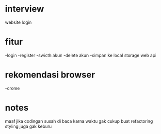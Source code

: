 # interview

website login

# fitur
-login
-register
-swicth akun
-delete akun
-simpan ke local storage web api

# rekomendasi browser
-crome

# notes
maaf jika codingan susah di baca karna waktu gak cukup buat refactoring
styling juga gak keburu
